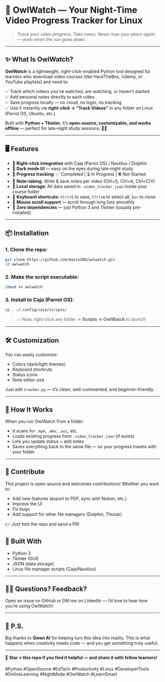 # 🦉 OwlWatch — Your Night-Time Video Progress Tracker for Linux

> *Track your video progress. Take notes. Never lose your place again — even when the sun goes down.*

---

## ✨ What Is OwlWatch?

**OwlWatch** is a lightweight, right-click-enabled Python tool designed for learners who download video courses (like HackTheBox, Udemy, or YouTube playlists) and need to:

✅ Track which videos you’ve watched, are watching, or haven’t started  
✅ Add personal notes directly to each video  
✅ Save progress locally — no cloud, no login, no tracking  
✅ Use it instantly via **right-click → “Track Videos”** in any folder on Linux (Parrot OS, Ubuntu, etc.)

Built with **Python + Tkinter**, it’s **open-source, customizable, and works offline** — perfect for late-night study sessions. 🌙🦉

---

## 🖥️ Features

- 🔹 **Right-click integration** with Caja (Parrot OS) / Nautilus / Dolphin
- 🔹 **Dark mode UI** — easy on the eyes during late-night study
- 🔹 **Progress tracking**: ✅ Completed | ⏳ In Progress | ❌ Not Started
- 🔹 **Note-taking**: Write & save notes per video (Ctrl+S, Ctrl+A, Ctrl+C/V)
- 🔹 **Local storage**: All data saved in `.video_tracker.json` inside your course folder
- 🔹 **Keyboard shortcuts**: `Ctrl+S` to save, `Ctrl+A` to select all, `Esc` to close
- 🔹 **Mouse scroll support** — scroll through long lists smoothly
- 🔹 **Zero dependencies** — just Python 3 and Tkinter (usually pre-installed)

---

## 📦 Installation

### 1. Clone the repo:
```bash
git clone https://github.com/mazin208/owlwatch.git
cd owlwatch
```

### 2. Make the script executable:
```bash
chmod +x owlwatch
```

### 3. Install to Caja (Parrot OS):

```bash
cp . ~/.config/caja/scripts/
```

> ✅ Now, right-click any folder → **Scripts → OwlWatch** to launch!

---

## 🛠️ Customization

You can easily customize:
- Colors (dark/light themes)
- Keyboard shortcuts
- Status icons
- Note editor size

Just edit `tracker.py` — it’s clean, well-commented, and beginner-friendly.

---

## 🧩 How It Works

When you run OwlWatch from a folder:
- It scans for `.mp4`, `.mkv`, `.avi`, etc.
- Loads existing progress from `.video_tracker.json` (if exists)
- Lets you update status + add notes
- Saves everything back to the same file — so your progress travels with your folder

---

## 🤝 Contribute

This project is open-source and welcomes contributions! Whether you want to:
- Add new features (export to PDF, sync with Notion, etc.)
- Improve the UI
- Fix bugs
- Add support for other file managers (Dolphin, Thunar)

👉 Just fork the repo and send a PR!

## 🚀 Built With

- Python 3
- Tkinter (GUI)
- JSON (data storage)
- Linux file manager scripts (Caja/Nautilus)

---

## 🙋‍♂️ Questions? Feedback?

Open an issue on GitHub or DM me on LinkedIn — I’d love to hear how you’re using OwlWatch!

---

## 🌟 P.S.

Big thanks to **Qwen AI** for helping turn this idea into reality. This is what happens when creativity meets code — and you get something truly useful.

---

📌 **Star ⭐ this repo if you find it helpful — and share it with fellow learners!**

#Python #OpenSource #EdTech #Productivity #Linux #DeveloperTools #OnlineLearning #NightMode #OwlWatch #LearnSmart
